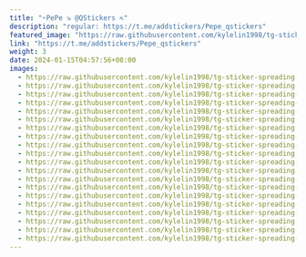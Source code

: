 ```yaml
---
title: "➣PePe ⇲ @QStickers ⇱"
description: "regular: https://t.me/addstickers/Pepe_qstickers"
featured_image: "https://raw.githubusercontent.com/kylelin1998/tg-sticker-spreading-worldwide-images/main/img/51162538-4d68-4b85-8658-f97e84133d62.jpg"
link: "https://t.me/addstickers/Pepe_qstickers"
weight: 3
date: 2024-01-15T04:57:56+08:00
images:
  - https://raw.githubusercontent.com/kylelin1998/tg-sticker-spreading-worldwide-images/main/img/51162538-4d68-4b85-8658-f97e84133d62.jpg
  - https://raw.githubusercontent.com/kylelin1998/tg-sticker-spreading-worldwide-images/main/img/2eb690ed-8a07-465d-a2b0-2f0cfd7590a7.jpg
  - https://raw.githubusercontent.com/kylelin1998/tg-sticker-spreading-worldwide-images/main/img/67ae2738-cb14-4217-88f2-c7e04760671c.jpg
  - https://raw.githubusercontent.com/kylelin1998/tg-sticker-spreading-worldwide-images/main/img/d6b33d69-efed-4152-95ba-681edfe3d6ff.jpg
  - https://raw.githubusercontent.com/kylelin1998/tg-sticker-spreading-worldwide-images/main/img/16977127-d712-43fb-b876-c3d842f7350d.jpg
  - https://raw.githubusercontent.com/kylelin1998/tg-sticker-spreading-worldwide-images/main/img/8095c68f-6d24-48db-a614-3974259f1026.jpg
  - https://raw.githubusercontent.com/kylelin1998/tg-sticker-spreading-worldwide-images/main/img/c36b5690-532d-431d-ad0c-526a12f535d4.jpg
  - https://raw.githubusercontent.com/kylelin1998/tg-sticker-spreading-worldwide-images/main/img/29273c4b-946e-4d90-940a-453583626b98.jpg
  - https://raw.githubusercontent.com/kylelin1998/tg-sticker-spreading-worldwide-images/main/img/5390e6a7-cb01-4bcb-abc0-4fa5aefc6b71.jpg
  - https://raw.githubusercontent.com/kylelin1998/tg-sticker-spreading-worldwide-images/main/img/e5ed95c1-2edc-4ba2-8c0e-2a10fac96871.jpg
  - https://raw.githubusercontent.com/kylelin1998/tg-sticker-spreading-worldwide-images/main/img/27ddb0d8-1e1e-46fd-b13d-0548fd6673cb.jpg
  - https://raw.githubusercontent.com/kylelin1998/tg-sticker-spreading-worldwide-images/main/img/3a497fe0-0c19-4ef6-bc1b-fefe7b5d5040.jpg
  - https://raw.githubusercontent.com/kylelin1998/tg-sticker-spreading-worldwide-images/main/img/6e652de9-5c7d-45af-8458-e35395326cc4.jpg
  - https://raw.githubusercontent.com/kylelin1998/tg-sticker-spreading-worldwide-images/main/img/eeee127d-d191-425d-ba71-e27dc93d1888.jpg
  - https://raw.githubusercontent.com/kylelin1998/tg-sticker-spreading-worldwide-images/main/img/0637685f-a38d-40e9-9d19-65bf6672663b.jpg
  - https://raw.githubusercontent.com/kylelin1998/tg-sticker-spreading-worldwide-images/main/img/72fab25d-5129-4813-84ac-70b4c5b254e6.jpg
  - https://raw.githubusercontent.com/kylelin1998/tg-sticker-spreading-worldwide-images/main/img/93a1b4b4-70ec-444e-9009-ea24d618a865.jpg
  - https://raw.githubusercontent.com/kylelin1998/tg-sticker-spreading-worldwide-images/main/img/adfa0095-cac5-4117-a8d6-e2a2b59976e9.jpg
  - https://raw.githubusercontent.com/kylelin1998/tg-sticker-spreading-worldwide-images/main/img/803fdf79-a4f2-4ad3-a7a3-ff1fb8866529.jpg
  - https://raw.githubusercontent.com/kylelin1998/tg-sticker-spreading-worldwide-images/main/img/2f09af41-e310-469a-b9a8-2257f89880aa.jpg
---
```

